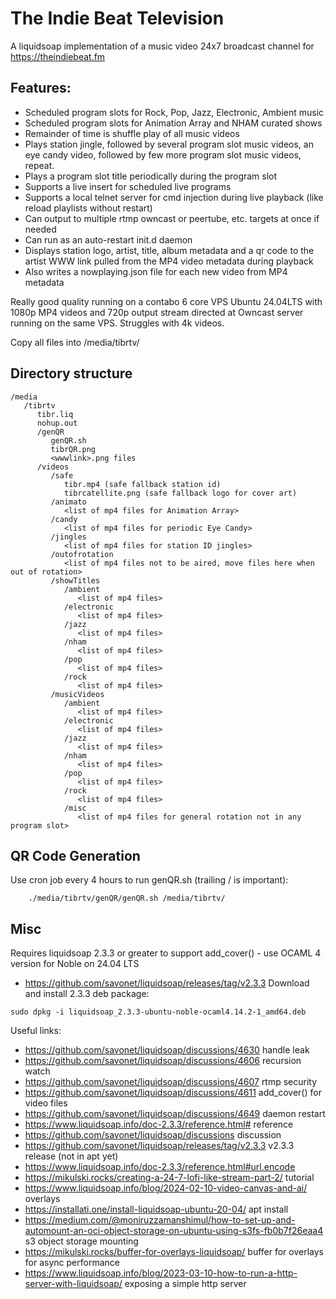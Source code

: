 # The Indie Beat Television 

A liquidsoap implementation of a music video 24x7 broadcast channel for https://theindiebeat.fm

## Features:
- Scheduled program slots for Rock, Pop, Jazz, Electronic, Ambient music
- Scheduled program slots for Animation Array and NHAM curated shows
- Remainder of time is shuffle play of all music videos
- Plays station jingle, followed by several program slot music videos, an eye candy video, followed by few more program slot music videos, repeat.
- Plays a program slot title periodically during the program slot 
- Supports a live insert for scheduled live programs
- Supports a local telnet server for cmd injection during live playback (like reload playlists without restart)
- Can output to multiple rtmp owncast or peertube, etc. targets at once if needed
- Can run as an auto-restart init.d daemon
- Displays station logo, artist, title, album metadata and a qr code to the artist WWW link pulled from the MP4 video metadata during playback
- Also writes a nowplaying.json file for each new video from MP4 metadata

Really good quality running on a contabo 6 core VPS Ubuntu 24.04LTS with 1080p MP4 videos and 720p output stream directed at Owncast server running on the same VPS. Struggles with 4k videos.

Copy all files into /media/tibrtv/ 

## Directory structure
```
/media
   /tibrtv
	  tibr.liq
      nohup.out
	  /genQR
	     genQR.sh
		 tibrQR.png
		 <wwwlink>.png files
	  /videos
         /safe
            tibr.mp4 (safe fallback station id)
            tibrcatellite.png (safe fallback logo for cover art)		    
         /animato
		    <list of mp4 files for Animation Array>
         /candy
		    <list of mp4 files for periodic Eye Candy>
         /jingles 
		    <list of mp4 files for station ID jingles>
		 /outofrotation 
		    <list of mp4 files not to be aired, move files here when out of rotation>
         /showTitles		 
		    /ambient
		       <list of mp4 files>
			/electronic
		       <list of mp4 files>
			/jazz
		       <list of mp4 files>
			/nham
		       <list of mp4 files>
			/pop
		       <list of mp4 files>
			/rock 
   		       <list of mp4 files>
         /musicVideos
		    /ambient
		       <list of mp4 files>
			/electronic
		       <list of mp4 files>
			/jazz
		       <list of mp4 files>
			/nham
		       <list of mp4 files>
			/pop
		       <list of mp4 files>
			/rock 
   		       <list of mp4 files>
			/misc
   		       <list of mp4 files for general rotation not in any program slot>
```

## QR Code Generation
Use cron job every 4 hours to run genQR.sh (trailing / is important):
```
    ./media/tibrtv/genQR/genQR.sh /media/tibrtv/
```

## Misc
Requires liquidsoap 2.3.3 or greater to support add_cover() - use OCAML 4 version for Noble on 24.04 LTS
-  https://github.com/savonet/liquidsoap/releases/tag/v2.3.3
Download and install 2.3.3 deb package: 
```
sudo dpkg -i liquidsoap_2.3.3-ubuntu-noble-ocaml4.14.2-1_amd64.deb
```

Useful links:
- https://github.com/savonet/liquidsoap/discussions/4630 handle leak
- https://github.com/savonet/liquidsoap/discussions/4606 recursion watch
- https://github.com/savonet/liquidsoap/discussions/4607 rtmp security
- https://github.com/savonet/liquidsoap/discussions/4611 add_cover() for video files
- https://github.com/savonet/liquidsoap/discussions/4649 daemon restart
- https://www.liquidsoap.info/doc-2.3.3/reference.html# reference 
- https://github.com/savonet/liquidsoap/discussions discussion
- https://github.com/savonet/liquidsoap/releases/tag/v2.3.3 v2.3.3 release (not in apt yet)
- https://www.liquidsoap.info/doc-2.3.3/reference.html#url.encode 
- https://mikulski.rocks/creating-a-24-7-lofi-like-stream-part-2/ tutorial
- https://www.liquidsoap.info/blog/2024-02-10-video-canvas-and-ai/ overlays 
- https://installati.one/install-liquidsoap-ubuntu-20-04/ apt install
- https://medium.com/@moniruzzamanshimul/how-to-set-up-and-automount-an-oci-object-storage-on-ubuntu-using-s3fs-fb0b7f26eaa4 s3 object storage mounting
- https://mikulski.rocks/buffer-for-overlays-liquidsoap/ buffer for overlays for async performance
- https://www.liquidsoap.info/blog/2023-03-10-how-to-run-a-http-server-with-liquidsoap/ exposing a simple http server



